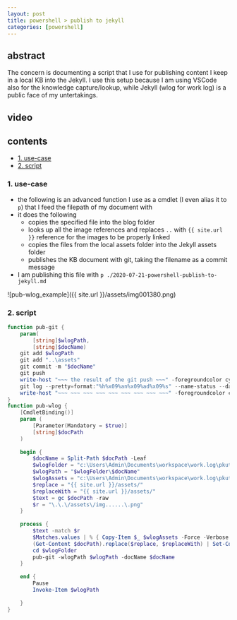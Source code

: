 ```yaml
---
layout: post
title: powershell > publish to jekyll
categories: [powershell]
---
```

## abstract
The concern is documenting a script that I use for publishing content I keep in a local KB into the Jekyll. 
I use this setup because I am using VSCode also for the knowledge capture/lookup, while Jekyll (wlog for work log) is a public face of my untertakings. 

## video
## contents
<!-- TOC -->

- [1. use-case](#1-use-case)
- [2. script](#2-script)

<!-- /TOC -->

### 1. use-case
* the following is an advanced function I use as a cmdlet (I even alias it to `p`) that I feed the filepath of my document with
* it does the following
    * copies the specified file into the blog folder
    * looks up all the image references and replaces `..` with `{{ site.url }}` reference for the images to be properly linked
    * copies the files from the local assets folder into the Jekyll assets folder
    * publishes the KB document with git, taking the filename as a commit message
* I am publishing this file with `p ./2020-07-21-powershell-publish-to-jekyll.md`

![pub-wlog_example]({{ site.url }}/assets/img001380.png)

### 2. script

```powershell
function pub-git {
    param(
        [string]$wlogPath, 
        [string]$docName)
    git add $wlogPath
    git add "..\assets"
    git commit -m "$docName"
    git push
    write-host "~~~ the result of the git push ~~~" -foregroundcolor cyan
    git log --pretty=format:"%h%x09%an%x09%ad%x09%s" --name-status --date=short -1 
    write-host "~~~ ~~~ ~~~ ~~~ ~~~ ~~~ ~~~ ~~~ ~~~" -foregroundcolor cyan
}
function pub-wlog {
    [CmdletBinding()]
    param (
        [Parameter(Mandatory = $true)]
        [string]$docPath
    )
    
    begin {
        $docName = Split-Path $docPath -Leaf
        $wlogFolder = "c:\Users\Admin\Documents\workspace\work.log\pkutaj\_posts\"    
        $wlogPath = "$wlogFolder\$docName"
        $wlogAssets = "c:\Users\Admin\Documents\workspace\work.log\pkutaj\assets\"
        $replace = "{{ site.url }}/assets/"
        $replaceWith = "{{ site.url }}/assets/"
        $text = gc $docPath -raw
        $r = "\.\.\/assets\/img......\.png"
    }
    
    process {
        $text -match $r
        $Matches.values | % { Copy-Item $_ $wlogAssets -Force -Verbose }
        (Get-Content $docPath).replace($replace, $replaceWith) | Set-Content $wlogPath
        cd $wlogFolder
        pub-git -wlogPath $wlogPath -docName $docName
    }
    
    end {
        Pause
        Invoke-Item $wlogPath
        
    }
}
```
